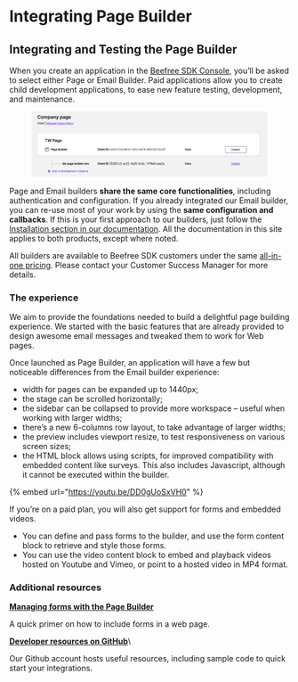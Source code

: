 # Integrating Page Builder

## Integrating and Testing the Page Builder

When you create an application in the [Beefree SDK Console](https://dam.beefree.io/devmain), you’ll be asked to select either Page or Email Builder. Paid applications allow you to create child development applications, to ease new feature testing, development, and maintenance.

<figure><img src="../../.gitbook/assets/CleanShot 2025-03-13 at 14.07.55.png" alt=""><figcaption></figcaption></figure>

Page and Email builders **share the same core functionalities**, including authentication and configuration. If you already integrated our Email builder, you can re-use most of your work by using the **same configuration and callbacks**. If this is your first approach to our builders, just follow the [Installation section in our documentation](../../getting-started/readme/installation/). All the documentation in this site applies to both products, except where noted.

All builders are available to Beefree SDK customers under the same [all-in-one pricing](https://developers.beefree.io/pricing-plans). Please contact your Customer Success Manager for more details.

### The experience <a href="#the-experience" id="the-experience"></a>

We aim to provide the foundations needed to build a delightful page building experience. We started with the basic features that are already provided to design awesome email messages and tweaked them to work for Web pages.

Once launched as Page Builder, an application will have a few but noticeable differences from the Email builder experience:

* width for pages can be expanded up to 1440px;
* the stage can be scrolled horizontally;
* the sidebar can be collapsed to provide more workspace – useful when working with larger widths;
* there’s a new 6-columns row layout, to take advantage of larger widths;
* the preview includes viewport resize, to test responsiveness on various screen sizes;
* the HTML block allows using scripts, for improved compatibility with embedded content like surveys. This also includes Javascript, although it cannot be executed within the builder.

{% embed url="https://youtu.be/DD0gUoSxVH0" %}

If you’re on a paid plan, you will also get support for forms and embedded videos.

* You can define and pass forms to the builder, and use the form content block to retrieve and style those forms.
* You can use the video content block to embed and playback videos hosted on Youtube and Vimeo, or point to a hosted video in MP4 format.

### Additional resources <a href="#additional-resources" id="additional-resources"></a>

[**Managing forms with the Page Builder**](../../forms/integrating-and-using-the-form-block/form-structure-and-parameters.md)

A quick primer on how to include forms in a web page.

[**Developer resources on GitHub**](https://dam.beefree.io/githubbeeforms)\


Our Github account hosts useful resources, including sample code to quick start your integrations.
